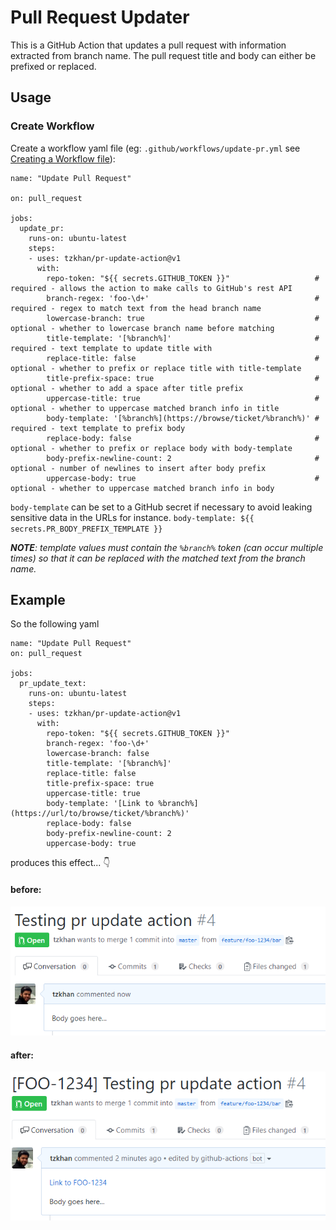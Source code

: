 # Pull Request Updater

This is a GitHub Action that updates a pull request with information extracted from branch name. The pull request title and body can either be prefixed or replaced.

## Usage

### Create Workflow

Create a workflow yaml file (eg: `.github/workflows/update-pr.yml` see [Creating a Workflow file](https://help.github.com/en/articles/configuring-a-workflow#creating-a-workflow-file)):

```
name: "Update Pull Request"

on: pull_request

jobs:
  update_pr:
    runs-on: ubuntu-latest
    steps:
    - uses: tzkhan/pr-update-action@v1
      with:
        repo-token: "${{ secrets.GITHUB_TOKEN }}"                   # required - allows the action to make calls to GitHub's rest API
        branch-regex: 'foo-\d+'                                     # required - regex to match text from the head branch name
        lowercase-branch: true                                      # optional - whether to lowercase branch name before matching
        title-template: '[%branch%]'                                # required - text template to update title with
        replace-title: false                                        # optional - whether to prefix or replace title with title-template
        title-prefix-space: true                                    # optional - whether to add a space after title prefix
        uppercase-title: true                                       # optional - whether to uppercase matched branch info in title
        body-template: '[%branch%](https://browse/ticket/%branch%)' # required - text template to prefix body
        replace-body: false                                         # optional - whether to prefix or replace body with body-template
        body-prefix-newline-count: 2                                # optional - number of newlines to insert after body prefix
        uppercase-body: true                                        # optional - whether to uppercase matched branch info in body
```

`body-template` can be set to a GitHub secret if necessary to avoid leaking sensitive data in the URLs for instance. `body-template: ${{ secrets.PR_BODY_PREFIX_TEMPLATE }}`

_**NOTE**: template values must contain the `%branch%` token (can occur multiple times) so that it can be replaced with the matched text from the branch name._

## Example

So the following yaml

```
name: "Update Pull Request"
on: pull_request

jobs:
  pr_update_text:
    runs-on: ubuntu-latest
    steps:
    - uses: tzkhan/pr-update-action@v1
      with:
        repo-token: "${{ secrets.GITHUB_TOKEN }}"
        branch-regex: 'foo-\d+'
        lowercase-branch: false
        title-template: '[%branch%]'
        replace-title: false
        title-prefix-space: true
        uppercase-title: true
        body-template: '[Link to %branch%](https://url/to/browse/ticket/%branch%)'
        replace-body: false
        body-prefix-newline-count: 2
        uppercase-body: true
```

produces this effect... :point_down:

#### before:
![pr before](img/pr-before.png)

#### after:
![pr after](img/pr-after.png)
